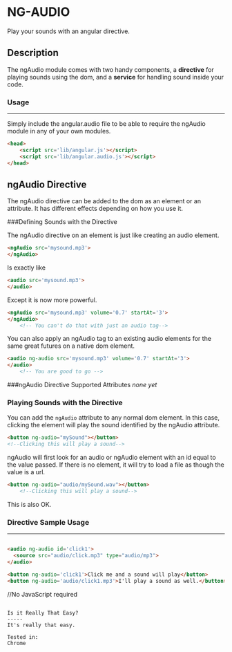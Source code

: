 NG-AUDIO
===

Play your sounds with an angular directive.

Description
---
The ngAudio module comes with two handy components, a **directive** for playing sounds using the dom, and a **service** for handling sound inside your code.

### Usage
-----

Simply include the angular.audio file to be able to require the ngAudio module in any of your own modules.

```html
<head>
	<script src='lib/angular.js'></script>
	<script src='lib/angular.audio.js'></script>
</head>
```

ngAudio Directive
-----
The ngAudio directive can be added to the dom as an element or an attribute. It has different effects depending on how you use it.

###Defining Sounds with the Directive

The ngAudio directive on an element is just like creating an audio element.

```html
<ngAudio src='mysound.mp3'>
</ngAudio>
```

Is exactly like

```html
<audio src='mysound.mp3'>
</audio>
```

Except it is now more powerful.

```html
<ngAudio src='mysound.mp3' volume='0.7' startAt='3'>
</ngAudio>
	<!-- You can't do that with just an audio tag-->
```

You can also apply an ngAudio tag to an existing audio elements for the same great futures on a native dom element.

```html
<audio ng-audio src='mysound.mp3' volume='0.7' startAt='3'>
</audio>
	<!-- You are good to go -->
```

###ngAudio Directive Supported Attributes
*none yet*

### Playing Sounds with the Directive

You can add the `ngAudio` attribute to any normal dom element. In this case, clicking the element will play the sound identified by the ngAudio attribute.

```html
<button ng-audio="mySound"></button>
<!--Clicking this will play a sound-->
```

ngAudio will first look for an audio or ngAudio element with an id equal to the value passed. If there is no element, it will try to load a file as though the value is a url.

```html
<button ng-audio="audio/mySound.wav"></button>
	<!--Clicking this will play a sound-->
```

This is also OK.
### Directive Sample Usage
-----

```html

<audio ng-audio id='click1'>
  <source src="audio/click.mp3" type="audio/mp3">
</audio>

<button ng-audio='click1'>Click me and a sound will play</button>
<button ng-audio='audio/click1.mp3'>I'll play a sound as well.</button>
```

//No JavaScript required
```

Is it Really That Easy?
-----
It's really that easy.

Tested in:
Chrome